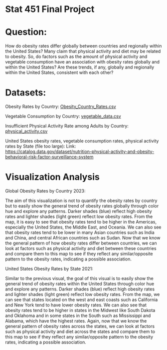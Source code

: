 # Stat 451 Final Project

# Question:
How do obesity rates differ globally between countries and regionally within the United States? 
Many claim that physical activity and diet may be related to obesity. So, do factors such as the amount of physical activity and vegetable consumption have an association with obesity rates globally and within the United States? Are these trends, if any, globally and regionally within the United States, consistent with each other?

# Datasets:
Obesity Rates by Country:
[Obesity_Country_Rates.csv](https://github.com/avarma7/Stat-451-Final-Project/files/13384666/Obesity_Country_Rates.csv)

Vegetable Consumption by Country:
[vegetable_data.csv](https://github.com/avarma7/Stat-451-Final-Project/files/13384677/vegetable_data.csv)

Insufficient Physical Activity Rate among Adults by Country:
[physical_activity.csv](https://github.com/avarma7/Stat-451-Final-Project/files/13384675/physical_activity.csv)

United States obesity rates, vegetable consumption rates, physical activity rates by State (file too large):
Link: https://catalog.data.gov/dataset/nutrition-physical-activity-and-obesity-behavioral-risk-factor-surveillance-system

# Visualization Analysis
Global Obesity Rates by Country 2023: 

The aim of this visualization is not to quantify the obesity rates by country but to easily show the general trend of obesity rates globally through color hue and explore any patterns. Darker shades (blue) reflect high obesity rates and lighter shades (light green) reflect low obesity rates. From the map, it is easy to see that obesity rates tend to be higher in the Americas, especially the United States, the Middle East, and Oceania. We can also see that obesity rates tend to be lower in many Asian countries such as India and China, and central African countries such as Sudan. Now that we know the general pattern of how obesity rates differ between countries, we can look at factors such as physical activity and diet between these countries and compare them to this map to see if they reflect any similar/opposite pattern to the obesity rates, indicating a possible association.

United States Obesity Rates by State 2021:

Similar to the previous visual, the goal of this visual is to easily show the general trend of obesity rates within the United States through color hue and explore any patterns. Darker shades (blue) reflect high obesity rates and lighter shades (light green) reflect low obesity rates. From the map, we can see that states located on the west and east coasts such as California and New York tend to have lower obesity rates. We can also see that obesity rates tend to be higher in states in the Midwest like South Dakota and Oklahoma and in some states in the South such as Mississippi and Alabama, which have the highest rates. Again, now that we know the general pattern of obesity rates across the states, we can look at factors such as physical activity and diet across the states and compare them to this map to see if they reflect any similar/opposite pattern to the obesity rates, indicating a possible association.
